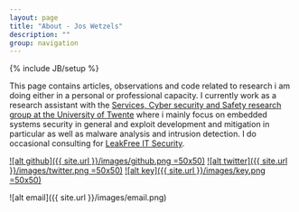 ```yaml
---
layout: page
title: "About - Jos Wetzels"
description: ""
group: navigation
---
```

{% include JB/setup %}

This page contains articles, observations and code related to research i am doing either in a personal or professional capacity. I currently work as a research assistant with the [Services, Cyber security and Safety research group at the University of Twente](https://scs.ewi.utwente.nl/) where i mainly focus on embedded systems security in general and exploit development and mitigation in particular as well as malware analysis and intrusion detection. I do occasional consulting for [LeakFree IT Security](http://www.leakfree.nl/). 

[![alt github]({{ site.url }}/images/github.png =50x50)](https://github.com/samvartaka) [![alt twitter]({{ site.url }}/images/twitter.png =50x50)](https://twitter.com/s4mvartaka) [![alt key]({{ site.url }}/images/key.png =50x50)](http://samvartaka.github.io/algm_wetzels_gmail_com_0x1BC06DC3_pub.asc)

![alt email]({{ site.url }}/images/email.png)
